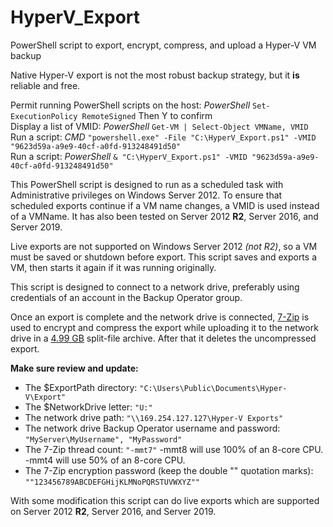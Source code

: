 # HyperV_Export
PowerShell script to export, encrypt, compress, and upload a Hyper-V VM backup

Native Hyper-V export is not the most robust backup strategy, but it **is** reliable and free.

Permit running PowerShell scripts on the host: *PowerShell* `Set-ExecutionPolicy RemoteSigned` Then Y to confirm  
Display a list of VMID: *PowerShell* `Get-VM | Select-Object VMName, VMID`  
Run a script: *CMD* `"powershell.exe" -File "C:\HyperV_Export.ps1" -VMID "9623d59a-a9e9-40cf-a0fd-913248491d50"`  
Run a script: *PowerShell* `& "C:\HyperV_Export.ps1" -VMID "9623d59a-a9e9-40cf-a0fd-913248491d50"`  

This PowerShell script is designed to run as a scheduled task with Administrative privileges on Windows Server 2012. To ensure that scheduled exports continue if a VM name changes, a VMID is used instead of a VMName. It has also been tested on Server 2012 **R2**, Server 2016, and Server 2019.

Live exports are not supported on Windows Server 2012 *(not R2)*, so a VM must be saved or shutdown before export. This script saves and exports a VM, then starts it again if it was running originally.

This script is designed to connect to a network drive, preferably using credentials of an account in the Backup Operator group.

Once an export is complete and the network drive is connected, [7-Zip](https://www.7-zip.org/) is used to encrypt and compress the export while uploading it to the network drive in a [4.99 GB](https://www.backblaze.com/b2/docs/large_files.html) split-file archive. After that it deletes the uncompressed export.

**Make sure review and update:**  
 - The $ExportPath directory: `"C:\Users\Public\Documents\Hyper-V\Export"`  
 - The $NetworkDrive letter: `"U:"`  
 - The network drive path: `"\\169.254.127.127\Hyper-V Exports"`  
 - The network drive Backup Operator username and password: `"MyServer\MyUsername", "MyPassword"`  
 - The 7-Zip thread count: `"-mmt7"` -mmt8 will use 100% of an 8-core CPU. -mmt4 will use 50% of an 8-core CPU.  
 - The 7-Zip encryption password (keep the double "" quotation marks): `""123456789ABCDEFGHijKLMNoPQRSTUVWXYZ""`  

With some modification this script can do live exports which are supported on Server 2012 **R2**, Server 2016, and Server 2019.
